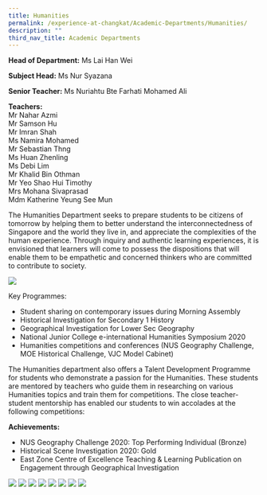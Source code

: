 ```yaml
---
title: Humanities
permalink: /experience-at-changkat/Academic-Departments/Humanities/
description: ""
third_nav_title: Academic Departments
---
```

**Head of Department:** Ms Lai Han Wei  
  
**Subject Head:** Ms Nur Syazana 
  
**Senior Teacher:** Ms Nuriahtu Bte Farhati Mohamed Ali   
  
**Teachers:**  
Mr Nahar Azmi  
Mr Samson Hu  
Mr Imran Shah  
Ms Namira Mohamed  
Mr Sebastian Thng  
Ms Huan Zhenling  
Ms Debi Lim  
Mr Khalid Bin Othman          
Mr Yeo Shao Hui Timothy       
Mrs Mohana Sivaprasad        
Mdm Katherine Yeung See Mun



The Humanities Department seeks to prepare students to be citizens of tomorrow by helping them to better understand the interconnectedness of Singapore and the world they live in, and appreciate the complexities of the human experience. Through inquiry and authentic learning experiences, it is envisioned that learners will come to possess the dispositions that will enable them to be empathetic and concerned thinkers who are committed to contribute to society.

![](/images/Humanities%20Poster.png)

Key Programmes:

  
*   Student sharing on contemporary issues during Morning Assembly
*   Historical Investigation for Secondary 1 History
*   Geographical Investigation for Lower Sec Geography
*   National Junior College e-international Humanities Symposium 2020
*   Humanities competitions and conferences (NUS Geography Challenge, MOE Historical Challenge, VJC Model Cabinet)  
    

  

The Humanities department also offers a Talent Development Programme for students who demonstrate a passion for the Humanities. These students are mentored by teachers who guide them in researching on various Humanities topics and train them for competitions. The close teacher-student mentorship has enabled our students to win accolades at the following competitions:


**Achievements:**



*   NUS Geography Challenge 2020: Top Performing Individual (Bronze) 
*   Historical Scene Investigation 2020: Gold
*   East Zone Centre of Excellence Teaching & Learning Publication on Engagement through Geographical Investigation

![](/images/Humanities1.jpeg)
![](/images/Humanities2.jpeg)
![](/images/H1.jpeg)
![](/images/H2.jpeg)
![](/images/H3.jpeg)
![](/images/H4.jpeg)
![](/images/H5.jpeg)
![](/images/H6.jpeg)